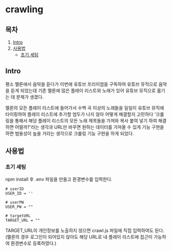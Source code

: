# crawling

## 목차

1. [Intro](#intro)
2. [사용법](#사용법)
    - [초기 세팅](#초기-세팅)

## Intro

평소 멜론에서 음악을 듣다가 이번에 유튜브 프리미엄을 구독하여 유튜브 뮤직으로 음악을 듣게 되었는데 기존 멜론에 많은 플레이 리스트와 노래가 있어 유튜브 뮤직으로 옮기는 데 문제가 생겼다.

멜론의 모든 플레이 리스트에 들어가서 수백 곡 이상의 노래들을 일일이 유튜브 뮤직에 타이핑하여 플레이 리스트에 추가할 엄두가 나지 않아 어떻게 해결할지 고민하다 '크롤링을 통해서 해당 플레이 리스트의 모든 노래 제목들을 가져와 복사 붙여 넣기 하여 해결하면 어떨까?'라는 생각과 URL만 바꾸면 원하는 데이터를 가져올 수 있게 기능 구현을 하면 범용성이 높을 거라는 생각으로 크롤링 기능 구현을 하게 되었다. 

## 사용법

### 초기 세팅

npm install 후 .env 파일을 만들고 환경변수를 입력한다.

```
# userID
USER_ID = ''

# userPW
USER_PW = ""

# targetURL
TARGET_URL = ""
```

TARGET_URL이 개인정보를 노출하지 않으면 crawl.js 파일에 직접 입력하여도 된다. (멜론의 경우 로그인이 되어있지 않아도 해당 URL로 내 플레이 리스트에 접근이 가능하여 환경변수로 등록하였다.)
